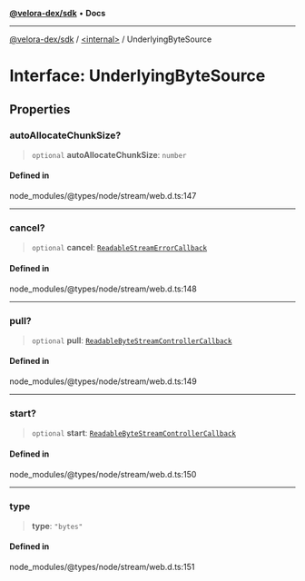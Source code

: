 [**@velora-dex/sdk**](../../README.md) • **Docs**

***

[@velora-dex/sdk](../../globals.md) / [\<internal\>](../README.md) / UnderlyingByteSource

# Interface: UnderlyingByteSource

## Properties

### autoAllocateChunkSize?

> `optional` **autoAllocateChunkSize**: `number`

#### Defined in

node\_modules/@types/node/stream/web.d.ts:147

***

### cancel?

> `optional` **cancel**: [`ReadableStreamErrorCallback`](ReadableStreamErrorCallback.md)

#### Defined in

node\_modules/@types/node/stream/web.d.ts:148

***

### pull?

> `optional` **pull**: [`ReadableByteStreamControllerCallback`](ReadableByteStreamControllerCallback.md)

#### Defined in

node\_modules/@types/node/stream/web.d.ts:149

***

### start?

> `optional` **start**: [`ReadableByteStreamControllerCallback`](ReadableByteStreamControllerCallback.md)

#### Defined in

node\_modules/@types/node/stream/web.d.ts:150

***

### type

> **type**: `"bytes"`

#### Defined in

node\_modules/@types/node/stream/web.d.ts:151
